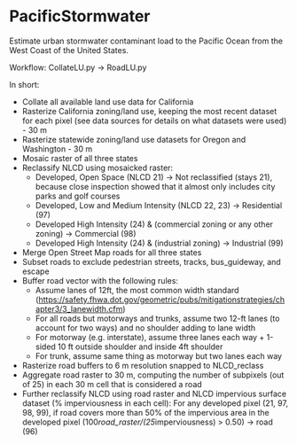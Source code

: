 # PacificStormwater
Estimate urban stormwater contaminant load to the Pacific Ocean from the West Coast of the United States.

Workflow: CollateLU.py ->  RoadLU.py

In short:
- Collate all available land use data for California
- Rasterize California zoning/land use, keeping the most recent dataset for each pixel (see data sources for details on what datasets were used) - 30 m
- Rasterize statewide zoning/land use datasets for Oregon and Washington - 30 m
- Mosaic raster of all three states
- Reclassify NLCD using mosaicked raster:
  - Developed, Open Space  (NLCD 21) -> Not reclassified (stays 21), because close inspection showed that it almost only includes city parks and golf courses
  - Developed, Low and Medium Intensity (NLCD 22, 23) -> Residential (97)
  - Developed High Intensity (24) & (commercial zoning or any other zoning) -> Commercial (98)
  - Developed High Intensity (24) & (industrial zoning)  -> Industrial (99)
- Merge Open Street Map roads for all three states
- Subset roads to exclude pedestrian streets, tracks, bus_guideway, and escape
- Buffer road vector with the following rules:
  - Assume lanes of 12ft, the most common width standard  (https://safety.fhwa.dot.gov/geometric/pubs/mitigationstrategies/chapter3/3_lanewidth.cfm)
  - For all roads but motorways and trunks, assume two 12-ft lanes (to account for two ways) and no shoulder adding to lane width
  - For motorway (e.g. interstate), assume three lanes each way + 1-sided 10 ft outside shoulder and inside 4ft shoulder
  - For trunk, assume same thing as motorway but two lanes each way
- Rasterize road buffers to 6 m resolution snapped to NLCD_reclass
- Aggregate road raster to 30 m, computing the number of subpixels (out of 25) in each 30 m cell that is considered a road
- Further reclassify NLCD using road raster and NLCD impervious surface dataset (% imperviousness in each cell):
For any developed pixel (21, 97, 98, 99), if road covers more than 50% of the impervious area in the developed pixel (100*road_raster/(25*imperviousness) > 0.50) ->  road (96) 
